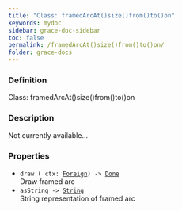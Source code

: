 ```yaml
---
title: "Class: framedArcAt()size()from()to()on"
keywords: mydoc
sidebar: grace-doc-sidebar
toc: false
permalink: /framedArcAt()size()from()to()on/
folder: grace-docs
---
```


### Definition
Class: framedArcAt()size()from()to()on  

### Description
Not currently available...  

### Properties
  
- `draw ( ctx: `[`Foreign`](/grace-documentation/Foreign)`) -> `[`Done`]({{site.baseurl}}/404)  
Draw framed arc
- `asString -> `[`String`]({{site.baseurl}}/404)  
String representation of framed arc
